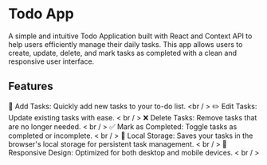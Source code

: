 # Todo App
A simple and intuitive Todo Application built with React and Context API to help users efficiently manage their daily tasks. This app allows users to create, update, delete, and mark tasks as completed with a clean and responsive user interface.

## Features

📝 Add Tasks: Quickly add new tasks to your to-do list. <br / > 
✏️ Edit Tasks: Update existing tasks with ease. < br / > 
❌ Delete Tasks: Remove tasks that are no longer needed. < br / > 
✅ Mark as Completed: Toggle tasks as completed or incomplete. < br / > 
💾 Local Storage: Saves your tasks in the browser's local storage for persistent task management. < br / > 
📱 Responsive Design: Optimized for both desktop and mobile devices. < br / > 
